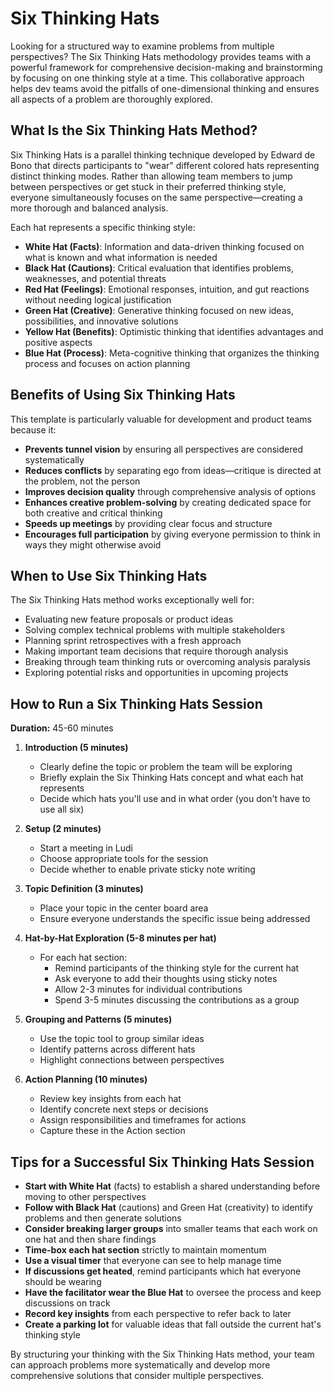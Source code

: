 # Six Thinking Hats

Looking for a structured way to examine problems from multiple perspectives? The Six Thinking Hats methodology provides teams with a powerful framework for comprehensive decision-making and brainstorming by focusing on one thinking style at a time. This collaborative approach helps dev teams avoid the pitfalls of one-dimensional thinking and ensures all aspects of a problem are thoroughly explored.

## What Is the Six Thinking Hats Method?

Six Thinking Hats is a parallel thinking technique developed by Edward de Bono that directs participants to "wear" different colored hats representing distinct thinking modes. Rather than allowing team members to jump between perspectives or get stuck in their preferred thinking style, everyone simultaneously focuses on the same perspective—creating a more thorough and balanced analysis.

Each hat represents a specific thinking style:

- **White Hat (Facts)**: Information and data-driven thinking focused on what is known and what information is needed
- **Black Hat (Cautions)**: Critical evaluation that identifies problems, weaknesses, and potential threats
- **Red Hat (Feelings)**: Emotional responses, intuition, and gut reactions without needing logical justification
- **Green Hat (Creative)**: Generative thinking focused on new ideas, possibilities, and innovative solutions
- **Yellow Hat (Benefits)**: Optimistic thinking that identifies advantages and positive aspects
- **Blue Hat (Process)**: Meta-cognitive thinking that organizes the thinking process and focuses on action planning

## Benefits of Using Six Thinking Hats

This template is particularly valuable for development and product teams because it:

- **Prevents tunnel vision** by ensuring all perspectives are considered systematically
- **Reduces conflicts** by separating ego from ideas—critique is directed at the problem, not the person
- **Improves decision quality** through comprehensive analysis of options
- **Enhances creative problem-solving** by creating dedicated space for both creative and critical thinking
- **Speeds up meetings** by providing clear focus and structure
- **Encourages full participation** by giving everyone permission to think in ways they might otherwise avoid

## When to Use Six Thinking Hats

The Six Thinking Hats method works exceptionally well for:

- Evaluating new feature proposals or product ideas
- Solving complex technical problems with multiple stakeholders
- Planning sprint retrospectives with a fresh approach
- Making important team decisions that require thorough analysis
- Breaking through team thinking ruts or overcoming analysis paralysis
- Exploring potential risks and opportunities in upcoming projects

## How to Run a Six Thinking Hats Session

**Duration:** 45-60 minutes

1. **Introduction (5 minutes)**

   - Clearly define the topic or problem the team will be exploring
   - Briefly explain the Six Thinking Hats concept and what each hat represents
   - Decide which hats you'll use and in what order (you don't have to use all six)

2. **Setup (2 minutes)**

   - Start a meeting in Ludi
   - Choose appropriate tools for the session
   - Decide whether to enable private sticky note writing

3. **Topic Definition (3 minutes)**

   - Place your topic in the center board area
   - Ensure everyone understands the specific issue being addressed

4. **Hat-by-Hat Exploration (5-8 minutes per hat)**

   - For each hat section:
     - Remind participants of the thinking style for the current hat
     - Ask everyone to add their thoughts using sticky notes
     - Allow 2-3 minutes for individual contributions
     - Spend 3-5 minutes discussing the contributions as a group

5. **Grouping and Patterns (5 minutes)**

   - Use the topic tool to group similar ideas
   - Identify patterns across different hats
   - Highlight connections between perspectives

6. **Action Planning (10 minutes)**
   - Review key insights from each hat
   - Identify concrete next steps or decisions
   - Assign responsibilities and timeframes for actions
   - Capture these in the Action section

## Tips for a Successful Six Thinking Hats Session

- **Start with White Hat** (facts) to establish a shared understanding before moving to other perspectives
- **Follow with Black Hat** (cautions) and Green Hat (creativity) to identify problems and then generate solutions
- **Consider breaking larger groups** into smaller teams that each work on one hat and then share findings
- **Time-box each hat section** strictly to maintain momentum
- **Use a visual timer** that everyone can see to help manage time
- **If discussions get heated**, remind participants which hat everyone should be wearing
- **Have the facilitator wear the Blue Hat** to oversee the process and keep discussions on track
- **Record key insights** from each perspective to refer back to later
- **Create a parking lot** for valuable ideas that fall outside the current hat's thinking style

By structuring your thinking with the Six Thinking Hats method, your team can approach problems more systematically and develop more comprehensive solutions that consider multiple perspectives.
